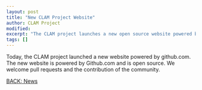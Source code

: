 ```yaml
---
layout: post
title: "New CLAM Project Website"
author: CLAM Project
modified:
excerpt: "The CLAM project launches a new open source website powered by github.com.  We welcome pull requests and the contribution of the community."
tags: []
---
```


Today, the CLAM project launched a new website powered by github.com.  The new website is powered by Github.com and is open source.  We welcome pull requests and the contribution of the community.

<a markdown="0" href="{{ site.url }}/news" class="btn">BACK: News</a>